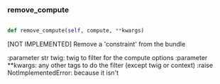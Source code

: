 ### remove\_compute
```py

def remove_compute(self, compute, **kwargs)

```



[NOT IMPLEMENTED]
Remove a 'constraint' from the bundle

:parameter str twig: twig to filter for the compute options
:parameter **kwargs: any other tags to do the filter
    (except twig or context)
:raise NotImplementedError: because it isn't


